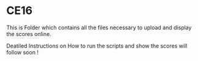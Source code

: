 # CE16

This is Folder which contains all the files necessary to upload and display the scores online. 

Deatiled Instructions on How to run the scripts and show the scores will follow soon ! 
